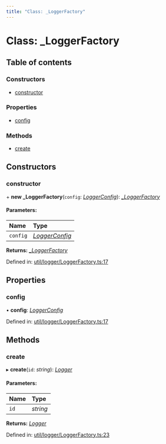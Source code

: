 ```yaml
---
title: "Class: _LoggerFactory"
---
```


# Class: \_LoggerFactory

## Table of contents

### Constructors

- [constructor](_loggerfactory.md#constructor)

### Properties

- [config](_loggerfactory.md#config)

### Methods

- [create](_loggerfactory.md#create)

## Constructors

### constructor

\+ **new _LoggerFactory**(`config`: [*LoggerConfig*](../types/loggerconfig.md)): [*\_LoggerFactory*](_loggerfactory.md)

#### Parameters:

Name | Type |
:------ | :------ |
`config` | [*LoggerConfig*](../types/loggerconfig.md) |

**Returns:** [*\_LoggerFactory*](_loggerfactory.md)

Defined in: [util/logger/LoggerFactory.ts:17](https://github.com/44x1carbon/gigantes/blob/2721068/src/util/logger/LoggerFactory.ts#L17)

## Properties

### config

• **config**: [*LoggerConfig*](../types/loggerconfig.md)

Defined in: [util/logger/LoggerFactory.ts:17](https://github.com/44x1carbon/gigantes/blob/2721068/src/util/logger/LoggerFactory.ts#L17)

## Methods

### create

▸ **create**(`id`: *string*): [*Logger*](logger.md)

#### Parameters:

Name | Type |
:------ | :------ |
`id` | *string* |

**Returns:** [*Logger*](logger.md)

Defined in: [util/logger/LoggerFactory.ts:23](https://github.com/44x1carbon/gigantes/blob/2721068/src/util/logger/LoggerFactory.ts#L23)
